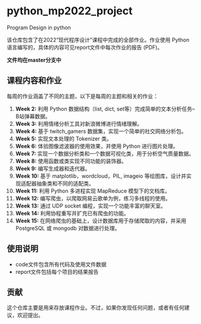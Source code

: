 # python_mp2022_project
Program Design in python

该仓库包含了在2022“现代程序设计”课程中完成的全部作业。作业使用 Python 语言编写的，具体的内容可见report文件中每次作业的报告 (PDF)。

**文件均在master分支中**
## 课程内容和作业

每周的作业涵盖了不同的主题，以下是每周的主题和相关的作业：

1. **Week 2:** 利用 Python 数据结构（list, dict, set等）完成简单的文本分析任务– B站弹幕数据。
2. **Week 3:** 利用情绪分析工具对新浪微博进行情绪理解。
3. **Week 4:** 基于 twitch_gamers 数据集，实现一个简单的社交网络分析包。
4. **Week 5:** 实现文本处理的 Tokenizer 类。
5. **Week 6:** 体验图像滤波器的使用效果，并使用 Python 进行图片处理。
6. **Week 7:** 实现一个数据分析类和一个数据可视化类，用于分析空气质量数据。
7. **Week 8:** 使用函数或类实现不同功能的装饰器。
8. **Week 9:** 编写生成器和迭代器。
9. **Week 10:** 基于 matplotlib，wordcloud，PIL, imageio 等绘图库，设计并实现适配器抽象类和不同的适配类。
10. **Week 11:** 利用 Python 多进程实现 MapReduce 模型下的文档库。
11. **Week 12:** 编写爬虫，以爬取网易云歌单为例，练习多线程的使用。
12. **Week 13:** 通过 UDP socket 编程，实现一个功能丰富的聊天室。
13. **Week 14:** 利用协程重写并扩充已有爬虫的功能。
14. **Week 15:** 在网络爬虫的基础上，设计数据库用于存储爬取的内容，并采用 PostgreSQL 或 mongodb 对数据进行处理。

## 使用说明

- code文件包含所有代码及使用文件数据
- report文件包括每个项目的结果报告

## 贡献

这个仓库主要是用来存放课程作业。不过，如果你发现任何问题，或者有任何建议，欢迎提出。
